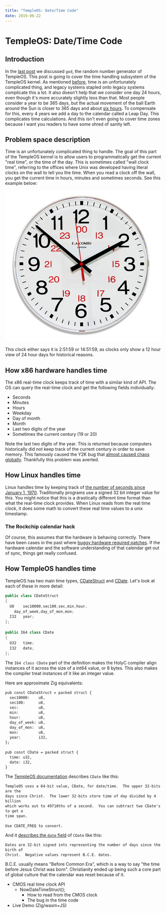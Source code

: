 ```yaml
---
title: "TempleOS: Date/Time Code"
date: 2019-06-22
---
```


# TempleOS: Date/Time Code

## Introduction

In the [last post](https://christine.website/blog/templeos-2-god-the-rng-2019-05-30)
we discussed `god`, the random number generator of TempleOS. This post is going to 
cover the time handling subsystem of the TempleOS kernel. As mentioned [before](https://christine.website/blog/sorting-time-2018-08-26), 
time is an unfortunately complicated thing, and legacy systems stapled onto 
legacy systems complicate this a lot. It also doesn't help that we consider 
one day 24 hours, even though it's more accurately slightly less than that. 
Most people consider a year to be 365 days, but the actual movement of the ball
Earth around the Sun is closer to 365 days and about [six hours](https://www.scienceabc.com/eyeopeners/why-do-we-have-a-leap-day-leap-year-after-every-4-years.html). 
To compensate for this, every 4 years we add a day to the calendar called a 
Leap Day. This complicates time calculations. And this isn't even going to 
cover time zones because I want you readers to have some shred of sanity left. 

## Problem space description

Time is an unfortunately complicated thing to handle. The goal of this part of 
the TempleOS kernel is to allow users to programmatically get the current "real 
time", or the time of the day. This is sometimes called "wall clock time", 
referring to the offices where Unix was developed having literal clocks on the 
wall to tell you the time. When you read a clock off the wall, you get the 
current time in hours, minutes and sometimes seconds. See this example below:

![an analog clock](/static/img/analog_clock.jpg)

This clock either says it is 2:51:59 or 14:51:59, as clocks only show a 12 hour
view of 24 hour days for historical reasons.

## How x86 hardware handles time

The x86 real-time clock keeps track of time with a similar kind of API. The OS
can query the real-time clock and get the following fields individually:

* Seconds
* Minutes
* Hours
* Weekday
* Day of month
* Month
* Last two digits of the year
* Sometimes the current century (19 or 20)

Note the last two digits of the year. This is returned because computers 
historically did not keep track of the current century in order to save memory. 
This famously caused the Y2K bug that [almost caused chaos globally](https://en.wikipedia.org/wiki/Year_2000_problem). Thankfully this problem was averted.

## How Linux handles time

Linux handles time by keeping track of [the number of seconds since January 1, 1970](https://en.wikipedia.org/wiki/Unix_time). 
Traditionally programs use a signed 32 bit integer value for this. You might 
notice that this is a drastically different time format than what the real-time
clock provides. When Linux reads from the real time clock, it does some math to
convert these real time values to a unix timestamp.

### The Rockchip calendar hack

Of course, this assumes that the hardware is behaving correctly. There have been
cases in the past where [buggy hardware required patches](https://lore.kernel.org/patchwork/patch/628142/). 
If the hardware calendar and the software understanding of that calendar get out 
of sync, things get really confused.

## How TempleOS handles time

TempleOS has two main time types, [CDateStruct](https://github.com/Xe/TempleOS/blob/master/Kernel/KernelA.HH#L193-L198) 
and [CDate](https://github.com/Xe/TempleOS/blob/master/Kernel/KernelA.HH#L186-L190). 
Let's look at each of these in more detail:

```c++
public class CDateStruct
{
  U8	sec10000,sec100,sec,min,hour,
	day_of_week,day_of_mon,mon;
  I32	year;
};

public I64 class CDate
{
  U32	time;
  I32	date;
};
```

The `I64 class CDate` part of the definition makes the HolyC compiler align
instances of it across the size of a int64 value, or 8 bytes. This also makes
the compiler treat instances of it like an integer value.

Here are approximate Zig equivalents:

```zig
pub const CDateStruct = packed struct {
  sec10000:    u8,
  sec100:      u8,
  sec:         u8,
  min:         u8,
  hour:        u8,
  day_of_week: u8,
  day_of_mon:  u8,
  mon:         u8,
  year:        i32,
};

pub const CDate = packed struct {
  time: u32,
  date: i32,
}
```

The [TempleOS documentation](https://templeos.holyc.xyz/Wb/Doc/TimeDate.html) 
describes `CDate` like this:

```
TempleOS uses a 64-bit value, CDate, for date/time.  The upper 32-bits are the 
days since Christ.  The lower 32-bits store time of day divided by 4 billion 
which works out to 49710ths of a second.  You can subtract two CDate's to get a 
time span.

Use CDATE_FREQ to convert.
```

And it [describes the `date` field](https://templeos.holyc.xyz/Wb/Doc/Date.html) 
of `CDate` like this:

```
Dates are 32-bit signed ints representing the number of days since the birth of 
Christ.  Negative values represent B.C.E. dates.
```

B.C.E. usually means "Before Common Era", which is a way to say "the time before
Jesus Christ was born". Christianity ended up being such a core part of global 
culture that the calendar was reset because of it. 



* CMOS real time clock API
    * NowDateTimeStruct();
        * How to read from the CMOS clock
        * The bug in the time code
* Live Demo (Zig/wasm+JS)

